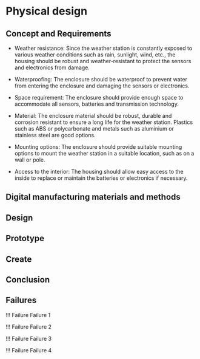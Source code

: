 # Physical design

## Concept and Requirements

- Weather resistance: Since the weather station is constantly exposed to various weather conditions such as rain, sunlight, wind, etc., the housing should be robust and weather-resistant to protect the sensors and electronics from damage.

- Waterproofing: The enclosure should be waterproof to prevent water from entering the enclosure and damaging the sensors or electronics.

- Space requirement: The enclosure should provide enough space to accommodate all sensors, batteries and transmission technology.

- Material: The enclosure material should be robust, durable and corrosion resistant to ensure a long life for the weather station. Plastics such as ABS or polycarbonate and metals such as aluminium or stainless steel are good options.

- Mounting options: The enclosure should provide suitable mounting options to mount the weather station in a suitable location, such as on a wall or pole.

- Access to the interior: The housing should allow easy access to the inside to replace or maintain the batteries or electronics if necessary.

## Digital manufacturing materials and methods

## Design

## Prototype

## Create

## Conclusion

## Failures

!!! Failure
    Failure 1

!!! Failure
    Failure 2

!!! Failure
    Failure 3

!!! Failure
    Failure 4
